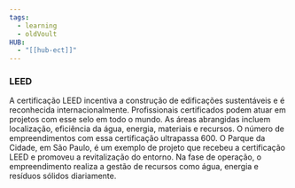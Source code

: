 ```yaml
---
tags:
  - learning
  - oldVoult
HUB:
  - "[[hub-ect]]"
---
```

### LEED
A certificação LEED incentiva a construção de edificações sustentáveis e é reconhecida internacionalmente. Profissionais certificados podem atuar em projetos com esse selo em todo o mundo. As áreas abrangidas incluem localização, eficiência da água, energia, materiais e recursos. O número de empreendimentos com essa certificação ultrapassa 600. O Parque da Cidade, em São Paulo, é um exemplo de projeto que recebeu a certificação LEED e promoveu a revitalização do entorno. Na fase de operação, o empreendimento realiza a gestão de recursos como água, energia e resíduos sólidos diariamente.